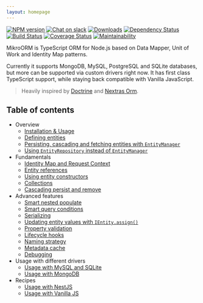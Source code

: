 ```yaml
---
layout: homepage
---
```


[![NPM version](https://img.shields.io/npm/v/mikro-orm.svg)](https://www.npmjs.com/package/mikro-orm)
[![Chat on slack](https://img.shields.io/badge/chat-on%20slack-blue.svg)](https://join.slack.com/t/mikroorm/shared_invite/enQtNTM1ODYzMzM4MDk3LTBmZDNlODBhYjcxNGZlMTkyYzJmODAwMDhjODc0ZTM2MzQ2Y2VkOGM0ODYzYTJjMDRiZDdjMmIxYjI2OTY0Y2U)
[![Downloads](https://img.shields.io/npm/dm/mikro-orm.svg)](https://www.npmjs.com/package/mikro-orm)
[![Dependency Status](https://david-dm.org/B4nan/mikro-orm.svg)](https://david-dm.org/B4nan/mikro-orm)
[![Build Status](https://travis-ci.com/B4nan/mikro-orm.svg?branch=master)](https://travis-ci.com/B4nan/mikro-orm)
[![Coverage Status](https://img.shields.io/coveralls/B4nan/mikro-orm.svg)](https://coveralls.io/r/B4nan/mikro-orm?branch=master)
[![Maintainability](https://api.codeclimate.com/v1/badges/27999651d3adc47cfa40/maintainability)](https://codeclimate.com/github/B4nan/mikro-orm/maintainability)

MikroORM is TypeScript ORM for Node.js based on Data Mapper, Unit of Work and Identity Map patterns.

Currently it supports MongoDB, MySQL, PostgreSQL and SQLite databases, but more can be supported via custom drivers right now. It has first class TypeScript support, while staying back compatible with Vanilla JavaScript.

> Heavily inspired by [Doctrine](https://www.doctrine-project.org/) and [Nextras Orm](https://nextras.org/orm/).

## Table of contents

- Overview
  - [Installation & Usage](installation.md)
  - [Defining entities](defining-entities.md)
  - [Persisting, cascading and fetching entities with `EntityManager`](entity-manager.md)
  - [Using `EntityRepository` instead of `EntityManager`](repositories.md)
- Fundamentals
  - [Identity Map and Request Context](identity-map.md)
  - [Entity references](entity-references.md)
  - [Using entity constructors](entity-constructors.md)
  - [Collections](collections.md)
  - [Cascading persist and remove](cascading.md)
- Advanced features
  - [Smart nested populate](nested-populate.md)
  - [Smart query conditions](query-conditions.md)
  - [Serializing](serializing.md)
  - [Updating entity values with `IEntity.assign()`](entity-helper.md)
  - [Property validation](property-validation.md)
  - [Lifecycle hooks](lifecycle-hooks.md)
  - [Naming strategy](naming-strategy.md)
  - [Metadata cache](metadata-cache.md)
  - [Debugging](debugging.md)
- Usage with different drivers
  - [Usage with MySQL and SQLite](usage-with-sql.md)
  - [Usage with MongoDB](usage-with-mongo.md)
- Recipes
  - [Usage with NestJS](usage-with-nestjs.md)
  - [Usage with Vanilla JS](usage-with-js.md)

